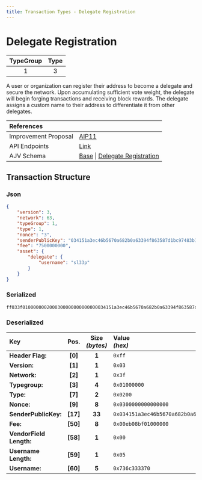 ```yaml
---
title: Transaction Types - Delegate Registration
---
```


# Delegate Registration

| TypeGroup | Type  |
| :-------: | :---: |
|     1     |   3   |

A user or organization can register their address to become a delegate and secure the network. Upon accumulating sufficient vote weight, the delegate will begin forging transactions and receiving block rewards. The delegate assigns a custom name to their address to differentiate it from other delegates.

| References           |                                                                                                                                                                                                                                                                                                                                   |
| :------------------- | :-------------------------------------------------------------------------------------------------------------------------------------------------------------------------------------------------------------------------------------------------------------------------------------------------------------------------------- |
| Improvement Proposal | [AIP11](https://github.com/ArkEcosystem/AIPs/blob/master/AIPS/aip-11.md)                                                                                                                                                                                                                                                          |
| API Endpoints        | [Link](/docs/api/public-rest-api/endpoints/transactions)                                                                                                                                                                                                                                                                          |
| AJV Schema           | [Base](https://github.com/Solar-network/core/blob/0c03aaf1feebb77bd33117110c358636bf14d9c0/packages/crypto/src/transactions/types/schemas.ts#L17-L46) \| [Delegate Registration](https://github.com/Solar-network/core/blob/0c03aaf1feebb77bd33117110c358636bf14d9c0/packages/crypto/src/transactions/types/schemas.ts#L103-L124) |

## Transaction Structure

### Json

```json
{
    "version": 3,
    "network": 63,
    "typeGroup": 1,
    "type": 1,
    "nonce": "3",
    "senderPublicKey": "034151a3ec46b5670a682b0a63394f863587d1bc97483b1b6c70eb58e7f0aed192",
    "fee": "7500000000",
    "asset": {
        "delegate": {
            "username": "sl33p"
        }
    }
}
```

### Serialized

```shell
ff033f0100000002000300000000000000034151a3ec46b5670a682b0a63394f863587d1bc97483b1b6c70eb58e7f0aed19200eb08bf010000000005736c333370
```

### Deserialized

| Key                     |   Pos.   | Size<br/>_(bytes)_ | Value<br/>_(hex)_                                                      |
| :---------------------- | :------: | :----------------: | :--------------------------------------------------------------------- |
| **Header Flag:**        | **[0]**  |       **1**        | `0xff`                                                                 |
| **Version:**            | **[1]**  |       **1**        | `0x03`                                                                 |
| **Network:**            | **[2]**  |       **1**        | `0x3f`                                                                 |
| **Typegroup:**          | **[3]**  |       **4**        | `0x01000000`                                                           |
| **Type:**               | **[7]**  |       **2**        | `0x0200`                                                               |
| **Nonce:**              | **[9]**  |       **8**        | `0x0300000000000000`                                                   |
| **SenderPublicKey:**    | **[17]** |       **33**       | `0x034151a3ec46b5670a682b0a63394f863587d1bc97483b1b6c70eb58e7f0aed192` |
| **Fee:**                | **[50]** |       **8**        | `0x00eb08bf01000000`                                                   |
| **VendorField Length:** | **[58]** |       **1**        | `0x00`                                                                 |
| **Username Length:**    | **[59]** |       **1**        | `0x05`                                                                 |
| **Username:**           | **[60]** |       **5**        | `0x736c333370`                                                         |
